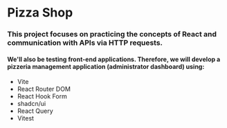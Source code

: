 # Pizza Shop

### This project focuses on practicing the concepts of React and communication with APIs via HTTP requests. 

#### We'll also be testing front-end applications. Therefore, we will develop a pizzeria management application (administrator dashboard) using: 

* Vite 
* React Router DOM 
* React Hook Form 
* shadcn/ui
* React Query 
* Vitest